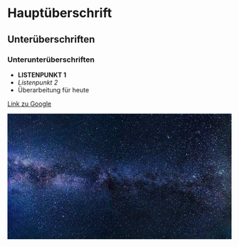 # Hauptüberschrift

## Unterüberschriften

### Unterunterüberschriften

- **LISTENPUNKT 1**
- *Listenpunkt 2*
- Überarbeitung für heute

[Link zu Google](https://www.google.com)

![Bildbeschreibung](bild.jpg)

